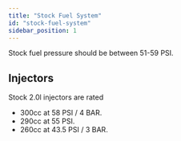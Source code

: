 ```yaml
---
title: "Stock Fuel System"
id: "stock-fuel-system"
sidebar_position: 1
---
```


Stock fuel pressure should be between 51-59 PSI.

## **Injectors**

Stock 2.0l injectors are rated

* 300cc at 58 PSI / 4 BAR.
* 290cc at 55 PSI.
* 260cc at 43.5 PSI / 3 BAR.
